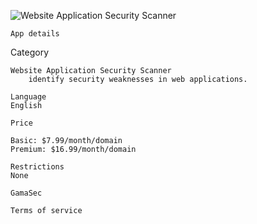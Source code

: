 ![Website Application Security Scanner](https://raw.github.com/GamaSec/GamaScan/master/public/images/logo-175.png "Website Application Security Scanner")

    
    App details
	
 Category
	
	Website Application Security Scanner
        identify security weaknesses in web applications.
    
	Language
	English

    Price

    Basic: $7.99/month/domain
    Premium: $16.99/month/domain

    Restrictions
    None

    GamaSec

    Terms of service

